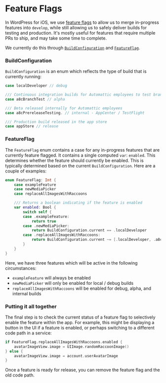 # Feature Flags

In WordPress for iOS, we use [feature flags](https://martinfowler.com/articles/feature-toggles.html) to allow us to merge in-progress features into `develop`, while still allowing us to safely deliver builds for testing and production. It's mostly useful for features that require multiple PRs to ship, and may take some time to complete.

We currently do this through [`BuildConfiguration`](https://github.com/wordpress-mobile/WordPress-iOS/blob/develop/WordPress/Classes/Utility/BuildInformation/BuildConfiguration.swift) and [`FeatureFlag`](https://github.com/wordpress-mobile/WordPress-iOS/blob/develop/WordPress/Classes/Utility/BuildInformation/FeatureFlag.swift). 

### BuildConfiguration

`BuildConfiguration` is an enum which reflects the type of build that is currently running:

```swift
case localDeveloper // debug

/// Continuous integration builds for Automattic employees to test branches & PRs
case a8cBranchTest // alpha

/// Beta released internally for Automattic employees
case a8cPrereleaseTesting. // internal - AppCenter / TestFlight

/// Production build released in the app store
case appStore // release
```

### FeatureFlag

The `FeatureFlag` enum contains a case for any in-progress features that are currently feature flagged. It contains a single computed `var`: `enabled`. This determines whether the feature should currently be enabled. This is typically determined based on the current `BuildConfiguration`. Here are a couple of examples:

```swift
enum FeatureFlag: Int {
    case exampleFeature
    case newMediaPicker
    case replaceAllImagesWithRaccoons

    /// Returns a boolean indicating if the feature is enabled
    var enabled: Bool {
        switch self {
        case .exampleFeature:
            return true
        case .newMediaPicker:
            return BuildConfiguration.current == .localDeveloper
        case .replaceAllImagesWithRaccoons:
            return BuildConfiguration.current ~= [.localDeveloper, .a8cBranchTest, .a8cPrereleaseTesting]
        }
    }
}
```

Here, we have three features which will be active in the following circumstances:

* `exampleFeature` will always be enabled
* `newMediaPicker` will only be enabled for local / debug builds
* `replaceAllImagesWithRaccoons` will be enabled for debug, alpha, and internal builds

### Putting it all together

The final step is to check the current status of a feature flag to selectively enable the feature within the app. For example, this might be displaying a button in the UI if a feature is enabled, or perhaps switching to a different code path in a service:

```swift
if FeatureFlag.replaceAllImagesWithRaccoons.enabled {
    avatarImageView.image = UIImage.randomRaccoonImage()
} else {
    avatarImageView.image = account.userAvatarImage
}
```

Once a feature is ready for release, you can remove the feature flag and the old code path.
